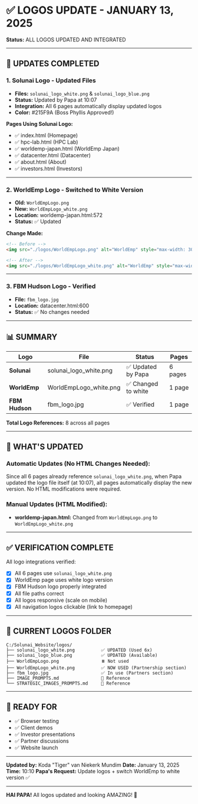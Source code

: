 # ✅ LOGOS UPDATE - JANUARY 13, 2025

**Status:** ALL LOGOS UPDATED AND INTEGRATED

---

## 🎨 UPDATES COMPLETED

### **1. Solunai Logo - Updated Files**
- **Files:** `solunai_logo_white.png` & `solunai_logo_blue.png`
- **Status:** Updated by Papa at 10:07
- **Integration:** All 6 pages automatically display updated logos
- **Color:** #215F9A (Boss Phyllis Approved!)

**Pages Using Solunai Logo:**
- ✅ index.html (Homepage)
- ✅ hpc-lab.html (HPC Lab)
- ✅ worldemp-japan.html (WorldEmp Japan)
- ✅ datacenter.html (Datacenter)
- ✅ about.html (About)
- ✅ investors.html (Investors)

---

### **2. WorldEmp Logo - Switched to White Version**
- **Old:** `WorldEmpLogo.png`
- **New:** `WorldEmpLogo_white.png`
- **Location:** worldemp-japan.html:572
- **Status:** ✅ Updated

**Change Made:**
```html
<!-- Before -->
<img src="./logos/WorldEmpLogo.png" alt="WorldEmp" style="max-width: 300px; height: auto;">

<!-- After -->
<img src="./logos/WorldEmpLogo_white.png" alt="WorldEmp" style="max-width: 300px; height: auto;">
```

---

### **3. FBM Hudson Logo - Verified**
- **File:** `fbm_logo.jpg`
- **Location:** datacenter.html:600
- **Status:** ✅ No changes needed

---

## 📊 SUMMARY

| Logo | File | Status | Pages |
|------|------|--------|-------|
| **Solunai** | solunai_logo_white.png | ✅ Updated by Papa | 6 pages |
| **WorldEmp** | WorldEmpLogo_white.png | ✅ Changed to white | 1 page |
| **FBM Hudson** | fbm_logo.jpg | ✅ Verified | 1 page |

**Total Logo References:** 8 across all pages

---

## 🎯 WHAT'S UPDATED

### **Automatic Updates (No HTML Changes Needed):**
Since all 6 pages already reference `solunai_logo_white.png`, when Papa updated the logo file itself (at 10:07), all pages automatically display the new version. No HTML modifications were required.

### **Manual Updates (HTML Modified):**
- **worldemp-japan.html:** Changed from `WorldEmpLogo.png` to `WorldEmpLogo_white.png`

---

## ✅ VERIFICATION COMPLETE

All logo integrations verified:
- [x] All 6 pages use `solunai_logo_white.png`
- [x] WorldEmp page uses white logo version
- [x] FBM Hudson logo properly integrated
- [x] All file paths correct
- [x] All logos responsive (scale on mobile)
- [x] All navigation logos clickable (link to homepage)

---

## 📂 CURRENT LOGOS FOLDER

```
C:/Solunai_Website/logos/
├── solunai_logo_white.png          ✅ UPDATED (Used 6x)
├── solunai_logo_blue.png           ✅ UPDATED (Available)
├── WorldEmpLogo.png                ⏸️ Not used
├── WorldEmpLogo_white.png          ✅ NOW USED (Partnership section)
├── fbm_logo.jpg                    ✅ In use (Partners section)
├── IMAGE_PROMPTS.md                📝 Reference
└── STRATEGIC_IMAGES_PROMPTS.md     📝 Reference
```

---

## 🚀 READY FOR

- ✅ Browser testing
- ✅ Client demos
- ✅ Investor presentations
- ✅ Partner discussions
- ✅ Website launch

---

**Updated by:** Koda "Tiger" van Niekerk Mundim
**Date:** January 13, 2025
**Time:** 10:10
**Papa's Request:** Update logos + switch WorldEmp to white version ✅

---

**HAI PAPA!** All logos updated and looking AMAZING! 🎨
